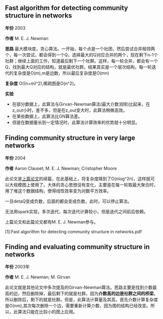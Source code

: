## Fast algorithm for detecting community structure in networks

**年份** 2003 

**作者** M. E. J. Newman

**思路** 最大模块度，贪心算法。一开始，每个点是一个社团，然后尝试合并相领两个，每一次尝试，都会得到一个Q，选择最大的Q对应合并的两个，现在剩下n-1个社群；继续上面的工作，知道最后剩下一个社群。这样，每一轮合并，都会有一个Q，找到最大Q对应的结构，就是最优社群。结果其实是一个层次结构，每一轮迭代的复杂度是O(m),m是边数，所以最后复杂度是O(mn)

**复杂度** O((n+m)^2),稀疏图是O(n^2)。

**实验** 

* 在部分数据上，此算法与Girvan-Newman算法(最大介数消除)比起来，在z\_out小时，差不多，但是在z\_out变大时，此算法稍微高效。
* 在某些数据上，此算法比GN算法差。
* 但是在数据量长到一定情况时，此算法计算效率的优势就十分明显。


## Finding community structure in very large networks

**年份** 2004

**作者** Aaron Clauset; M. E. J. Newman; Cristopher Moore

此论文是[上篇论文](1)的续篇，在此基础上，将复杂度降到了O(nlog^2n)，这样就可以大规模图上使用了。大体的贪心思想没有变化，主要是在每一轮取最大聚合时，用了堆这个数据结构，使得线性效率变为对数平方效率。


一旦detaQ变成负数，后面的都会变成负数，此时，可以停止算法。

无法用spark实现，多次迭代，每次迭代计算较小，但是迭代之间前后依赖。

上篇论文和此篇论文都有M. E. J. Newman参与。

[1]:Fast algorithm for detecting community structure in networks.pdf

## Finding and evaluating community structure in networks

**年份** 2003年 

**作者** M. E. J. Newman; M. Girvan

此论文就是其他论文中多次提及的Girvan-Newman算法。思路主要是找到介数最高的边，然后删除掉，最后剩下的就是社群。因为**介数高的边是社群之间的桥梁**，所以删除后，剩下的就是社群。但是，此算法计算量及其高，首先介数计算复杂度是O(nm),其次每次删除一个边，需要重新计算介数，因为图的结构已经改变。所以，此算法只能在比较小的图上应用。
